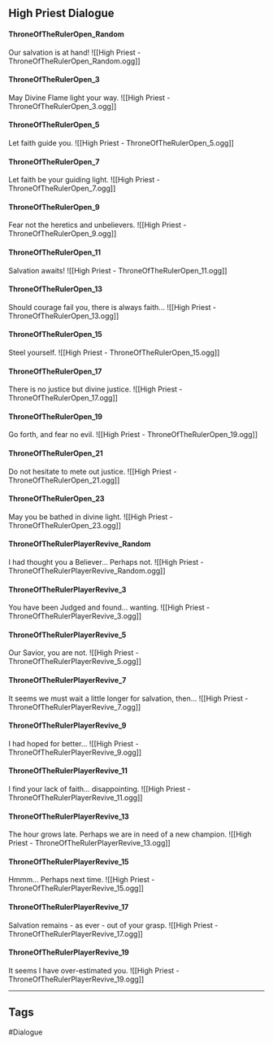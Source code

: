 ## High Priest Dialogue
#### ThroneOfTheRulerOpen_Random
Our salvation is at hand!
![[High Priest - ThroneOfTheRulerOpen_Random.ogg]]

#### ThroneOfTheRulerOpen_3
May Divine Flame light your way.
![[High Priest - ThroneOfTheRulerOpen_3.ogg]]

#### ThroneOfTheRulerOpen_5
Let faith guide you.
![[High Priest - ThroneOfTheRulerOpen_5.ogg]]

#### ThroneOfTheRulerOpen_7
Let faith be your guiding light.
![[High Priest - ThroneOfTheRulerOpen_7.ogg]]

#### ThroneOfTheRulerOpen_9
Fear not the heretics and unbelievers.
![[High Priest - ThroneOfTheRulerOpen_9.ogg]]

#### ThroneOfTheRulerOpen_11
Salvation awaits!
![[High Priest - ThroneOfTheRulerOpen_11.ogg]]

#### ThroneOfTheRulerOpen_13
Should courage fail you, there is always faith...
![[High Priest - ThroneOfTheRulerOpen_13.ogg]]

#### ThroneOfTheRulerOpen_15
Steel yourself.
![[High Priest - ThroneOfTheRulerOpen_15.ogg]]

#### ThroneOfTheRulerOpen_17
There is no justice but divine justice.
![[High Priest - ThroneOfTheRulerOpen_17.ogg]]

#### ThroneOfTheRulerOpen_19
Go forth, and fear no evil.
![[High Priest - ThroneOfTheRulerOpen_19.ogg]]

#### ThroneOfTheRulerOpen_21
Do not hesitate to mete out justice.
![[High Priest - ThroneOfTheRulerOpen_21.ogg]]

#### ThroneOfTheRulerOpen_23
May you be bathed in divine light.
![[High Priest - ThroneOfTheRulerOpen_23.ogg]]

#### ThroneOfTheRulerPlayerRevive_Random
I had thought you a Believer... Perhaps not.
![[High Priest - ThroneOfTheRulerPlayerRevive_Random.ogg]]

#### ThroneOfTheRulerPlayerRevive_3
You have been Judged and found... wanting.
![[High Priest - ThroneOfTheRulerPlayerRevive_3.ogg]]

#### ThroneOfTheRulerPlayerRevive_5
Our Savior, you are not.
![[High Priest - ThroneOfTheRulerPlayerRevive_5.ogg]]

#### ThroneOfTheRulerPlayerRevive_7
It seems we must wait a little longer for salvation, then...
![[High Priest - ThroneOfTheRulerPlayerRevive_7.ogg]]

#### ThroneOfTheRulerPlayerRevive_9
I had hoped for better...
![[High Priest - ThroneOfTheRulerPlayerRevive_9.ogg]]

#### ThroneOfTheRulerPlayerRevive_11
I find your lack of faith... disappointing.
![[High Priest - ThroneOfTheRulerPlayerRevive_11.ogg]]

#### ThroneOfTheRulerPlayerRevive_13
The hour grows late. Perhaps we are in need of a new champion.
![[High Priest - ThroneOfTheRulerPlayerRevive_13.ogg]]

#### ThroneOfTheRulerPlayerRevive_15
Hmmm... Perhaps next time.
![[High Priest - ThroneOfTheRulerPlayerRevive_15.ogg]]

#### ThroneOfTheRulerPlayerRevive_17
Salvation remains - as ever - out of your grasp.
![[High Priest - ThroneOfTheRulerPlayerRevive_17.ogg]]

#### ThroneOfTheRulerPlayerRevive_19
It seems I have over-estimated you.
![[High Priest - ThroneOfTheRulerPlayerRevive_19.ogg]]

---
## Tags
#Dialogue

